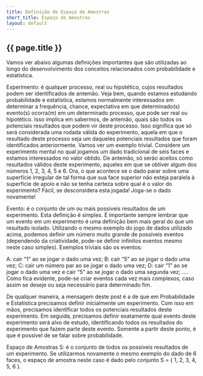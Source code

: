 ```yaml
---
title: Definição de Espaço de Amostras
short_title: Espaço de Amostras
layout: default
---
```


## <a name="title">{{ page.title }}</a>

Vamos ver abaixo algumas definições importantes que são utilizadas ao longo do desenvolvimento dos conceitos relacionados com probabilidade e estatística.

Experimento: é qualquer processo, real ou hipotético, cujos resultados podem ser identificados de antemão.
Veja bem, quando estamos estudando probabilidade e estatística, estamos normalmente interessados em determinar a frequência, chance, expectativa em que determinado(s) evento(s) ocorra(m) em um determinado processo, que pode ser real ou hipotético. Isso implica em sabermos, de antemão, quais são todos os potenciais resultados que podem vir deste processo. Isso significa que só será considerada uma rodada válida do experimento, aquela em que o resultado deste processo seja um daqueles potenciais resultados que foram identificados anteriormente. Vamos ver um exemplo trivial. Considere um experimento mental no qual jogamos um dado tradicional de seis faces e estamos interessados no valor obtido. De antemão, só serão aceitos como resultados válidos deste experimento, aqueles em que se obtiver algum dos números 1, 2, 3, 4, 5 e 6. Ora, o que acontece se o dado parar sobre uma superfície irregular de tal forma que sua face superior não esteja paralela à superfície de apoio e não se tenha certeza sobre qual é o valor do experimento? Fácil, se desconsidera esta jogada! Joga-se o dado novamente!

Evento: é o conjunto de um ou mais possíveis resultados de um experimento.
Esta definição é simples. É importante sempre lembrar que um evento em um experimento é uma definição bem mais geral do que um resultado isolado. Utilizando o mesmo exemplo do jogo de dados utilizado acima, podemos definir um número muito grande de possíveis eventos (dependendo da criatividade, pode-se definir infinitos eventos mesmo neste caso simples). Exemplos triviais são os eventos:

A: cair “1” ao se jogar o dado uma vez;
B: cair “5” ao se jogar o dado uma vez;
C: cair um número par ao se jogar o dado uma vez;
D: cair “1” ao se jogar o dado uma vez e cair “5” ao se jogar o dado uma segunda vez;
….
Como fica evidente, pode-se criar eventos cada vez mais complexos, caso assim se deseje ou seja necessário para determinado fim.

De qualquer maneira, a mensagem deste post é a de que em Probabilidade e Estatística precisamos definir inicialmente um experimento. Com isso em mãos, precisamos identificar todos os potenciais resultados deste experimento. Em seguida, precisamos definir exatamente qual evento deste experimento será alvo de estudo, identificando todos os resultados do experimento que fazem parte deste evento. Somente a partir deste ponto, é que é possível de se falar sobre probabilidade.
 

Espaço de Amostras S: é o conjunto de todos os possíveis resultados de um experimento.
Se utilizarmos novamente o mesmo exemplo do dado de 6 faces, o espaço de amostra neste caso é dado pelo conjunto S = \{ 1, 2, 3, 4, 5, 6 \}.


